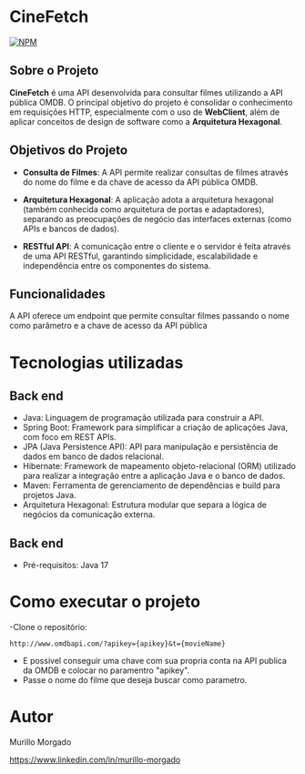 # CineFetch

[![NPM](https://img.shields.io/npm/l/react)](https://github.com/MurilloMorgado/cinefetch/blob/main/LICENSE)

## Sobre o Projeto

**CineFetch** é uma API desenvolvida para consultar filmes utilizando a API pública OMDB. O principal objetivo do projeto é consolidar o conhecimento em requisições HTTP, especialmente com o uso de **WebClient**, além de aplicar conceitos de design de software como a **Arquitetura Hexagonal**.

## Objetivos do Projeto

* **Consulta de Filmes**: A API permite realizar consultas de filmes através do nome do filme e da chave de acesso da API pública OMDB.

* **Arquitetura Hexagonal**: A aplicação adota a arquitetura hexagonal (também conhecida como arquitetura de portas e adaptadores), separando as preocupações de negócio das interfaces externas (como APIs e bancos de dados).

* **RESTful API**: A comunicação entre o cliente e o servidor é feita através de uma API RESTful, garantindo simplicidade, escalabilidade e independência entre os componentes do sistema.

## Funcionalidades

A API oferece um endpoint que permite consultar filmes passando o nome como parâmetro e a chave de acesso da API pública

# Tecnologias utilizadas
## Back end
- Java: Linguagem de programação utilizada para construir a API.
- Spring Boot: Framework para simplificar a criação de aplicações Java, com foco em REST APIs.
- JPA (Java Persistence API): API para manipulação e persistência de dados em banco de dados relacional.
- Hibernate: Framework de mapeamento objeto-relacional (ORM) utilizado para realizar a integração entre a aplicação Java e o banco de dados.
- Maven: Ferramenta de gerenciamento de dependências e build para projetos Java.
- Arquitetura Hexagonal: Estrutura modular que separa a lógica de negócios da comunicação externa.

## Back end
- Pré-requisitos: Java 17

# Como executar o projeto
-Clone o repositório:

  ```http
  http://www.omdbapi.com/?apikey={apikey}&t={movieName}
  ```
- E possivel conseguir uma chave com sua propria conta na API publica da OMDB e colocar no paramentro "apikey".
- Passe o nome do filme que deseja buscar como parametro.

# Autor

Murillo Morgado

https://www.linkedin.com/in/murillo-morgado
